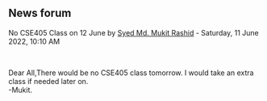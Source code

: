 <h2>News forum</h2><a href="https://moodle.cse.buet.ac.bd/user/view.php?id=1878&course=703"></a>
No CSE405 Class on 12 June
by <a href="https://moodle.cse.buet.ac.bd/user/view.php?id=1878&course=703">Syed Md. Mukit Rashid</a> - Saturday, 11 June 2022, 10:10 AM


 

Dear All,There would be no CSE405 class tomorrow. I would take an extra class if needed later on.<br />-Mukit.






